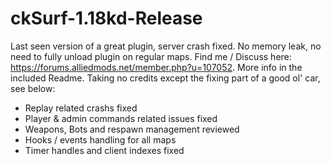 # ckSurf-1.18kd-Release
  Last seen version of a great plugin, server crash fixed.
  No memory leak, no need to fully unload plugin on regular maps.
  Find me / Discuss here: https://forums.alliedmods.net/member.php?u=107052. More info in the included Readme.
  Taking no credits except the fixing part of a good ol' car, see below:
  - Replay related crashs fixed
  - Player & admin commands related issues fixed
  - Weapons, Bots and respawn management reviewed
  - Hooks / events handling for all maps
  - Timer handles and client indexes fixed
#

